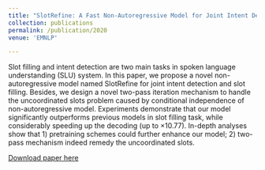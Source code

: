```yaml
---
title: "SlotRefine: A Fast Non-Autoregressive Model for Joint Intent Detection and Slot Filling"
collection: publications
permalink: /publication/2020
venue: 'EMNLP'

---
```


Slot filling and intent detection are two main tasks in spoken language understanding (SLU) system. In this paper, 
we propose a novel non-autoregressive model named SlotRefine for joint intent detection and slot filling. Besides, 
we design a novel two-pass iteration mechanism to handle the uncoordinated slots problem caused by conditional 
independence of non-autoregressive model. Experiments demonstrate that our model significantly outperforms previous 
models in slot filling task, while considerably speeding up the decoding (up to $\times$10.77). In-depth analyses show 
that 1) pretraining schemes could further enhance our model; 2) two-pass mechanism indeed remedy the uncoordinated slots.

[Download paper here](https://arxiv.org/pdf/2010.02693.pdf)
